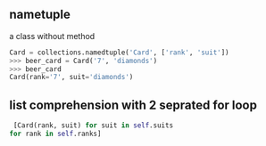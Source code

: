 ## nametuple
a class without method 
```python
Card = collections.namedtuple('Card', ['rank', 'suit']) 
>>> beer_card = Card('7', 'diamonds')
>>> beer_card
Card(rank='7', suit='diamonds')
```
## list comprehension with 2 seprated for loop
```python
 [Card(rank, suit) for suit in self.suits
for rank in self.ranks]
```
